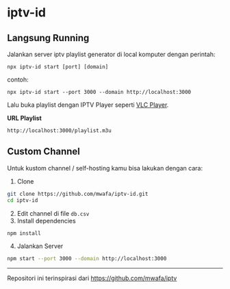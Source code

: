 # iptv-id

## Langsung Running

Jalankan server iptv playlist generator di local komputer dengan perintah:

```
npx iptv-id start [port] [domain]
```

contoh:

```
npx iptv-id start --port 3000 --domain http://localhost:3000
```

Lalu buka playlist dengan IPTV Player seperti [VLC Player](https://www.videolan.org/vlc/).

**URL Playlist**

```url
http://localhost:3000/playlist.m3u
```

## Custom Channel

Untuk kustom channel / self-hosting kamu bisa lakukan dengan cara:

1. Clone

```sh
git clone https://github.com/mwafa/iptv-id.git
cd iptv-id
```

2. Edit channel di file `db.csv`
3. Install dependencies

```sh
npm install
```

4. Jalankan Server

```sh
npm start --port 3000 --domain http://localhost:3000
```

---

Repositori ini terinspirasi dari https://github.com/mwafa/iptv
